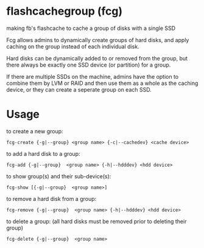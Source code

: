 flashcachegroup (fcg)
===============

making fb's flashcache to cache a group of disks with a single SSD


Fcg allows admins to dynamically create groups of hard disks, and 
apply caching on the group instead of each individual disk.

Hard disks can be dynamically added to or removed from the group, 
but there always be exactly one SSD device (or partition) 
for a group.

If there are multiple SSDs on the machine, admins have the option to
combine them by LVM or RAID and then use them as a whole as the caching 
device, or they can create a seperate group on each SSD.



Usage
=====================

to create a new group:

    fcg-create {-g|--group} <group name> {-c|--cachedev} <cache device>


to add a hard disk to a group:

    fcg-add {-g|--group}  <group name> {-h|--hdddev} <hdd device>

to show group(s) and their sub-device(s):

    fcg-show [{-g|--group}  <group name>]

to remove a hard disk from a group:

    fcg-remove {-g|--group}  <group name> {-h|--hdddev} <hdd device>

to delete a group:
(all hard disks must be removed prior to deleting their group)

    fcg-delete {-g|--group}  <group name>

